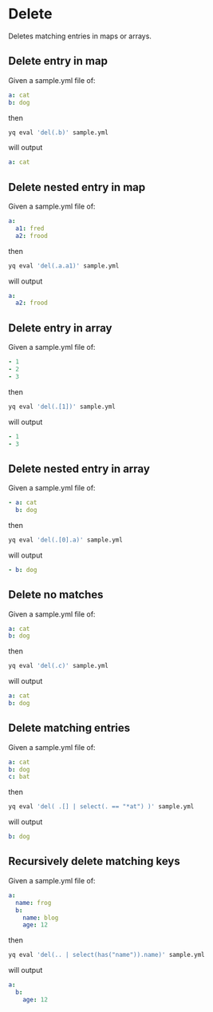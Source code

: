 # Delete

Deletes matching entries in maps or arrays.

## Delete entry in map
Given a sample.yml file of:
```yaml
a: cat
b: dog
```
then
```bash
yq eval 'del(.b)' sample.yml
```
will output
```yaml
a: cat
```

## Delete nested entry in map
Given a sample.yml file of:
```yaml
a:
  a1: fred
  a2: frood
```
then
```bash
yq eval 'del(.a.a1)' sample.yml
```
will output
```yaml
a:
  a2: frood
```

## Delete entry in array
Given a sample.yml file of:
```yaml
- 1
- 2
- 3
```
then
```bash
yq eval 'del(.[1])' sample.yml
```
will output
```yaml
- 1
- 3
```

## Delete nested entry in array
Given a sample.yml file of:
```yaml
- a: cat
  b: dog
```
then
```bash
yq eval 'del(.[0].a)' sample.yml
```
will output
```yaml
- b: dog
```

## Delete no matches
Given a sample.yml file of:
```yaml
a: cat
b: dog
```
then
```bash
yq eval 'del(.c)' sample.yml
```
will output
```yaml
a: cat
b: dog
```

## Delete matching entries
Given a sample.yml file of:
```yaml
a: cat
b: dog
c: bat
```
then
```bash
yq eval 'del( .[] | select(. == "*at") )' sample.yml
```
will output
```yaml
b: dog
```

## Recursively delete matching keys
Given a sample.yml file of:
```yaml
a:
  name: frog
  b:
    name: blog
    age: 12
```
then
```bash
yq eval 'del(.. | select(has("name")).name)' sample.yml
```
will output
```yaml
a:
  b:
    age: 12
```

